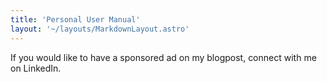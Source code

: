 ```yaml
---
title: 'Personal User Manual'
layout: '~/layouts/MarkdownLayout.astro'
---
```


If you would like to have a sponsored ad on my blogpost, connect with me on LinkedIn.